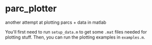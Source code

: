 # parc_plotter
another attempt at plotting parcs + data in matlab

You'll first need to run `setup_data.m` to get some `.mat` files needed for plotting stuff.  Then, you can run the plotting examples in `examples.m`.
